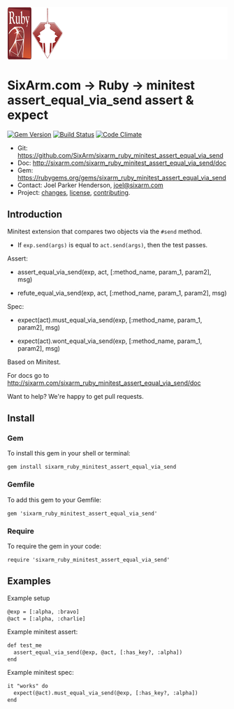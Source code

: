 <img src="README.png" width="960" height="120" alt="README" />

# SixArm.com → Ruby → minitest<br> assert_equal_via_send assert & expect

<!--header-open-->

[![Gem Version](https://badge.fury.io/rb/sixarm_ruby_minitest_assert_equal_via_send.svg)](http://badge.fury.io/rb/sixarm_ruby_minitest_assert_equal_via_send)
[![Build Status](https://travis-ci.org/SixArm/sixarm_ruby_minitest_assert_equal_via_send.png)](https://travis-ci.org/SixArm/sixarm_ruby_minitest_assert_equal_via_send)
[![Code Climate](https://api.codeclimate.com/v1/badges/d4ab7df02c1d65f0e8e2/maintainability)](https://codeclimate.com/github/SixArm/sixarm_ruby_minitest_assert_equal_via_send/maintainability)

* Git: <https://github.com/SixArm/sixarm_ruby_minitest_assert_equal_via_send>
* Doc: <http://sixarm.com/sixarm_ruby_minitest_assert_equal_via_send/doc>
* Gem: <https://rubygems.org/gems/sixarm_ruby_minitest_assert_equal_via_send>
* Contact: Joel Parker Henderson, <joel@sixarm.com>
* Project: [changes](CHANGES.md), [license](LICENSE.md), [contributing](CONTRIBUTING.md).

<!--header-shut-->

## Introduction

Minitest extension that compares two objects via the `#send` method.

  * If `exp.send(args)` is equal to `act.send(args)`, then the test passes. 

Assert:

   * assert_equal_via_send(exp, act, [:method_name, param_1, param2], msg)

   * refute_equal_via_send(exp, act, [:method_name, param_1, param2], msg)

Spec:

   * expect(act).must_equal_via_send(exp, [:method_name, param_1, param2], msg)

   * expect(act).wont_equal_via_send(exp, [:method_name, param_1, param2], msg)

Based on Minitest.

For docs go to <http://sixarm.com/sixarm_ruby_minitest_assert_equal_via_send/doc>

Want to help? We're happy to get pull requests.


<!--install-open-->

## Install

### Gem

To install this gem in your shell or terminal:

    gem install sixarm_ruby_minitest_assert_equal_via_send

### Gemfile

To add this gem to your Gemfile:

    gem 'sixarm_ruby_minitest_assert_equal_via_send'

### Require

To require the gem in your code:

    require 'sixarm_ruby_minitest_assert_equal_via_send'

<!--install-shut-->


## Examples

Example setup

    @exp = [:alpha, :bravo]
    @act = [:alpha, :charlie]

Example minitest assert:

    def test_me
      assert_equal_via_send(@exp, @act, [:has_key?, :alpha])
    end

Example minitest spec:

    it "works" do
      expect(@act).must_equal_via_send(@exp, [:has_key?, :alpha])
    end


